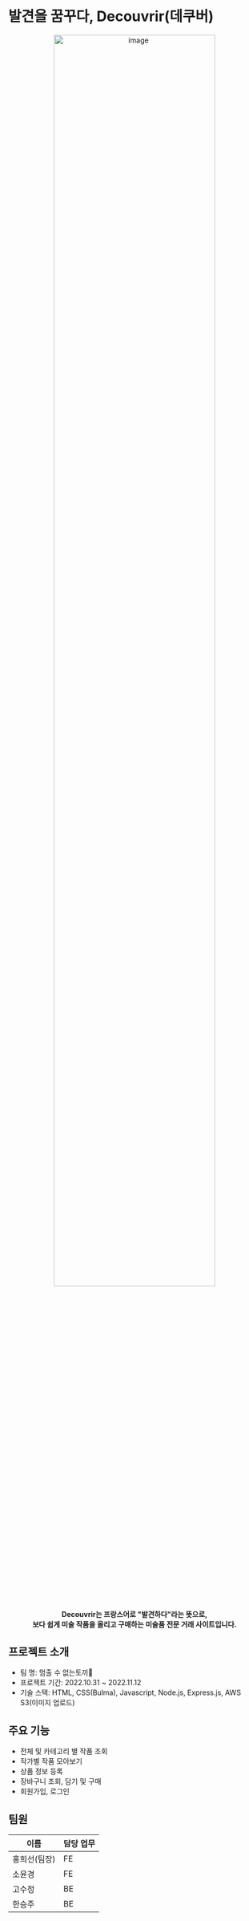 # **발견을 꿈꾸다, Decouvrir(데쿠버)**

<div align="center">
<img width="80%" alt="image" src="https://user-images.githubusercontent.com/100406952/213235240-72803b50-5c6b-491e-8ab1-50202da084c7.gif">
</div>

<h4 align="center">Decouvrir는 프랑스어로 "발견하다"라는 뜻으로,<br>
보다 쉽게 미술 작품을 올리고 구매하는 미술품 전문 거래 사이트입니다.</h4>

## **프로젝트 소개**

- 팀 명: 멈출 수 없는토끼🐰
- 프로젝트 기간: 2022.10.31 ~ 2022.11.12
- 기술 스택: HTML, CSS(Bulma), Javascript, Node.js, Express.js, AWS S3(이미지 업로드)



## **주요 기능**

- 전체 및 카테고리 별 작품 조회
- 작가별 작품 모아보기
- 상품 정보 등록
- 장바구니 조회, 담기 및 구매
- 회원가입, 로그인

  
## **팀원**

| 이름         | 담당 업무 |
| ------------ | --------- |
| 홍희선(팀장) | FE        |
| 소윤경       | FE        |
| 고수정       | BE        |
| 한승주       | BE        |

